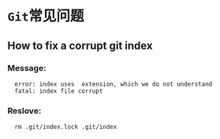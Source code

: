 # `Git`常见问题

## How to fix a corrupt git index

### Message:

```shell
  error: index uses  extension, which we do not understand
  fatal: index file corrupt
```

### Reslove:

```shell
  rm .git/index.lock .git/index
```
